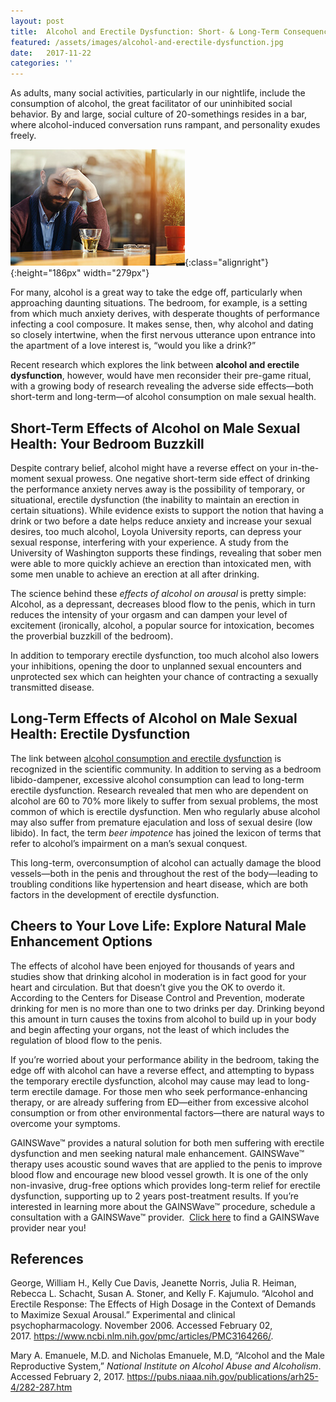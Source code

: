 ```yaml
---
layout: post
title:  Alcohol and Erectile Dysfunction: Short- & Long-Term Consequences on Your Sexual Prowess
featured: /assets/images/alcohol-and-erectile-dysfunction.jpg
date:   2017-11-22
categories: ''
---
```


<p>As adults, many social activities, particularly in our nightlife, include the consumption of alcohol, the great facilitator of our uninhibited social behavior. By and large, social culture of 20-somethings resides in a bar, where alcohol-induced conversation runs rampant, and personality exudes freely.</p>

![Test 1](/assets/images/alcohol-and-erectile-dysfunction.jpg){:class="alignright"}{:height="186px" width="279px"}
<p>For many, alcohol is a great way to take the edge off, particularly when approaching daunting situations. The bedroom, for example, is a setting from which much anxiety derives, with desperate thoughts of performance infecting a cool composure. It makes sense, then, why alcohol and dating so closely intertwine, when the first nervous utterance upon entrance into the apartment of a love interest is, “would you like a drink?”</p>
<p>Recent research which explores the link between&nbsp;<strong>alcohol and erectile dysfunction</strong>, however, would have men reconsider their pre-game ritual, with a growing body of research revealing the adverse side effects—both short-term and long-term—of alcohol consumption on male sexual health.</p>
<h2>Short-Term Effects of Alcohol on Male Sexual Health: Your Bedroom Buzzkill</h2>
<p>Despite contrary belief, alcohol might have a reverse effect on your in-the-moment sexual prowess. One negative short-term side effect of drinking the performance anxiety nerves away is the possibility of temporary, or situational, erectile dysfunction (the inability to maintain an erection in certain situations). While evidence exists to support the notion that having a drink or two before a date helps reduce anxiety and increase your sexual desires, too much alcohol, Loyola University reports, can depress your sexual response, interfering with your experience. A study from the University of Washington supports these findings, revealing that sober men were able to more quickly achieve an erection than intoxicated men, with some men unable to achieve an erection at all after drinking.</p>
<p>The science behind these&nbsp;<em>effects of alcohol on arousal</em>&nbsp;is pretty simple: Alcohol, as a depressant, decreases blood flow to the penis, which in turn reduces the intensity of your orgasm and can dampen your level of excitement (ironically, alcohol, a popular source for intoxication, becomes the proverbial buzzkill of the bedroom).</p>
<p>In addition to temporary erectile dysfunction, too much alcohol also lowers your inhibitions, opening the door to unplanned sexual encounters and unprotected sex which can heighten your chance of contracting a sexually transmitted disease.</p>
<h2>Long-Term Effects of Alcohol on Male Sexual Health: Erectile Dysfunction</h2>
<p>The link between&nbsp;<u>alcohol consumption and erectile dysfunction</u>&nbsp;is recognized in the scientific community. In addition to serving as a bedroom libido-dampener, excessive alcohol consumption can lead to long-term erectile dysfunction. Research revealed that men who are dependent on alcohol are 60 to 70% more likely to suffer from sexual problems, the most common of which is erectile dysfunction. Men who regularly abuse alcohol may also suffer from premature ejaculation and loss of sexual desire (low libido). In fact, the term&nbsp;<em>beer impotence</em>&nbsp;has joined the lexicon of terms that refer to alcohol’s impairment on a man’s sexual conquest.</p>
<p>This long-term, overconsumption of alcohol can actually damage the blood vessels—both in the penis and throughout the rest of the body—leading to troubling conditions like hypertension and heart disease, which are both factors in the development of erectile dysfunction.</p>
<h2>Cheers to Your Love Life: Explore Natural Male Enhancement Options</h2>
<p>The effects of alcohol have been enjoyed for thousands of years and studies show that drinking alcohol in moderation is in fact good for your heart and circulation. But that doesn’t give you the OK to overdo it. According to the Centers for Disease Control and Prevention, moderate drinking for men is no more than one to two drinks per day. Drinking beyond this amount in turn causes the toxins from alcohol to build up in your body and begin affecting your organs, not the least of which includes the regulation of blood flow to the penis.</p>
<p>If you’re worried about your performance ability in the bedroom, taking the edge off with alcohol can have a reverse effect, and attempting to bypass the temporary erectile dysfunction, alcohol may cause may lead to long-term erectile damage. For those men who seek performance-enhancing therapy, or are already suffering from ED—either from excessive alcohol consumption or from other environmental factors—there are natural ways to overcome your symptoms.</p>
<p>GAINSWave™ provides a natural solution for both men suffering with erectile dysfunction and men seeking natural male enhancement. GAINSWave™ therapy uses acoustic sound waves that are applied to the penis to improve blood flow and encourage new blood vessel growth. It is one of the only non-invasive, drug-free options which provides long-term relief for erectile dysfunction, supporting up to 2 years post-treatment results. If you’re interested in learning more about the GAINSWave™ procedure, schedule a consultation with a GAINSWave™ provider.&nbsp;&nbsp;<a href="https://gainswave.com/directory/">Click here</a> to find a GAINSWave provider near you!</p>
<h2>References</h2>
<p>George, William H., Kelly Cue Davis, Jeanette Norris, Julia R. Heiman, Rebecca L. Schacht, Susan A. Stoner, and Kelly F. Kajumulo. “Alcohol and Erectile Response: The Effects of High Dosage in the Context of Demands to Maximize Sexual Arousal.” Experimental and clinical psychopharmacology. November 2006. Accessed February 02, 2017.&nbsp;<a href="https://www.ncbi.nlm.nih.gov/pmc/articles/PMC3164266/">https://www.ncbi.nlm.nih.gov/pmc/articles/PMC3164266/</a>.</p>
<p>Mary A. Emanuele, M.D. and Nicholas Emanuele, M.D, “Alcohol and the Male Reproductive System,”&nbsp;<em>National Institute on Alcohol Abuse and Alcoholism</em>. Accessed February 2, 2017.&nbsp;<a href="https://pubs.niaaa.nih.gov/publications/arh25-4/282-287.htm">https://pubs.niaaa.nih.gov/publications/arh25-4/282-287.htm</a></p>